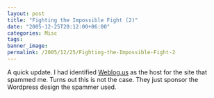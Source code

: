 ```yaml
---
layout: post
title: "Fighting the Impossible Fight (2)"
date: "2005-12-25T20:12:00+06:00"
categories: Misc 
tags: 
banner_image: 
permalink: /2005/12/25/Fighting-the-Impossible-Fight-2
---
```


A quick update. I had identified <a href="http://weblogs.us/">Weblog.us</a> as the host for the site that spammed me. Turns out this is not the case. They just sponsor the Wordpress design the spammer used.